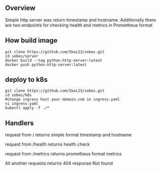 ## Overview
Simple http server was return timestamp and hostname. 
Additionally there are two endpoints for checking health and metrics in Prometheus format

## How build image
```
git clone https://github.com/Skai23/sobes.git
cd sobes/server
docker build --tag python-http-server:latest
docker push python-http-server:latest
```
## deploy to k8s
```
git clone https://github.com/Skai23/sobes.git
cd sobes/k8s
#change ingress host your-domain.com in ingress.yaml
vi ingress.yaml
kubectl apply -f ./*
```

## Handlers
request from / returns simple format timestamp and hostname

request from /health returns health check

request from /metrics returns prometheus format metrics

All another requests returns 404 response Not found
